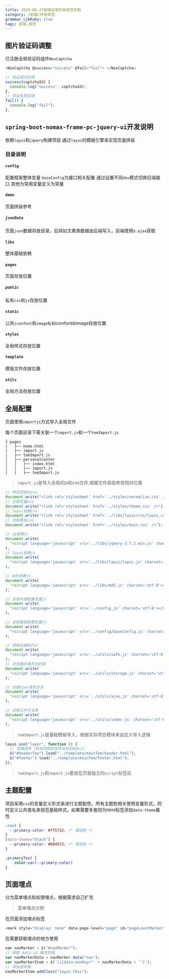 ```yaml
---
title: 2024-08-27前端日常开发规范文档
category: /前端/开发规范
grammar_cjkRuby: true
tags: 前端,规范
---
```

## 图片验证码调整
已注册全局验证码组件`NoxCaptcha`


```js
<NoxCaptcha @success="success" @fail="fail"> </NoxCaptcha>

// 验证成功回调
success(captchaId) {
  console.log("success", captchaId);
},
// 验证失败回调
fail() {
  console.log("fail");
},
```

## `spring-boot-nomax-frame-pc-jquery-ui`开发说明
依赖`layui`和`jquery`构建项目
通过`layui`的模板引擎来实现页面拼装

### 目录说明
#### 
#### `config`
配置框架整体变量
`baseConfig`为接口相关配置
通过设置不同`dev`模式切换后端接口
其他为常用变量定义为常量

#### `demo`
页面拼装参考

##### `jsonData`
页面`json`数据存放目录，后续如文章类数据由后端写入，前端使用`$.ajax`获取

#### `libs`
整体基础依赖

#### `pages`
页面存放位置

##### `public`
私有`css`和`js`存放位置

#### `static`
公共`iconfont`和`image私有`iconfont`和`image存放位置

#### `styles`
全局样式存放位置

#### `template`
模版文件存放位置

#### `utils`
全局方法存放位置


## 全局配置
页面使用`importjs`方式导入全局文件

每个页面目录下需关联一个`import.js`和一个`temImport.js`
```
├ pages 
|   ├── home.html
|   ├── import.js
|   ├── temImport.js
|   ├── personalCenter 
|   |   ├── index.html 
|   |   ├── import.js 
|   |   ├── temImport.js 
```

> `import.js`是导入全局的js和css文件,根据文件层级修改相对位置

```js
// 样式初始化css
document.write("<link rel='stylesheet' href='../styles/normalize.css' />");
// 主题变量css
document.write("<link rel='stylesheet' href='../styles/theme.css' />");
// layui依赖css
document.write("<link rel='stylesheet' href='../libs/layui/css/layui.css' />");
// 全局类名css
document.write("<link rel='stylesheet' href='../styles/main.css' />");

// jq依赖js
document.write(
  "<script language='javascript' src='../libs/jquery-3.7.1.min.js' charset='utf-8'></script>"
);
// layui依赖js
document.write(
  "<script language='javascript' src='../libs/layui/layui.js' charset='utf-8'></script>"
);

// md5依赖js
document.write(
  "<script language='javascript' src='../libs/md5.js' charset='utf-8'></script>"
);

// 全局外部配置变量js
document.write(
  "<script language='javascript' src='../config.js' charset='utf-8'></script>"
);

// 全局基础配置变量js
document.write(
  "<script language='javascript' src='../config/baseConfig.js' charset='utf-8'></script>"
);

// 禁用右键和f12
document.write(
  "<script language='javascript' src='../utils/safe.js' charset='utf-8'></script>"
);
// 浏览器存储方法封装
document.write(
  "<script language='javascript' src='../utils/storage.js' charset='utf-8'></script>"
);

// 全局ajax请求方法
document.write(
  "<script language='javascript' src='../utils/ajax.js' charset='utf-8'></script>"
);

// 全局公共方法类
document.write(
  "<script language='javascript' src='../utils/index.js' charset='utf-8'></script>"
);

```

> `temImport.js`是基础模板导入，根据实际项目模块来自定义导入逻辑

```js
layui.use("layer", function () {
  // 加载组件（会自动绑定组件对应的dom上）
  $("#headerTop").load("../template/mainTem/header.html");
  $("#footer").load("../template/mainTem/footer.html");
});

```

> `temImport.js`和`import.js`要放在页面独立的`script`标签前
## 主题配置
项目采用`css`的变量定义形式来进行主题配色，所有主题色相关使用变量形式，同时定义公共类名来规范基础样式，如果需要多套则为html标签添加`data-theme`属性

```css
:root {
  --primary-color: #ff5722; /* 错误色 */
}
[data-theme="black"] {
  --primary-color: #084573; /* 错误色 */
}

.primaryText {
	color:var(--primary-color)
}
```

## 页面埋点
分为菜单埋点和权限埋点，根据需求自己扩充

>菜单埋点示例

在页面添加埋点标签
```js
<mark style="display: none" data-page-level="page" id="pageLevelMarker"></mark>
```

在需要获取埋点的地方使用
```js
var navMarker = $("#navMarker");
// 获取 data-id 属性的值
var navMarkerData = navMarker.data("nav");
var navMarkerItem = $('li[data-navKey="' + navMarkerData + '"]');
// 添加选中类
navMarkerItem.addClass("layui-this");
```